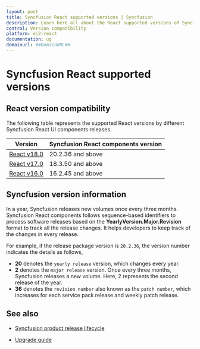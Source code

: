 ```yaml
---
layout: post
title: Syncfusion React supported versions | Syncfusion
description: Learn here all about the React supported versions of Syncfusion Essential JS 2 and more.
control: Version compatibility 
platform: ej2-react
documentation: ug
domainurl: ##DomainURL##
---
```


# Syncfusion React supported versions

## React version compatibility

The following table represents the supported React versions by different Syncfusion React UI components releases.

| Version | Syncfusion React components version |
| ------------- | ------------- |
| [React v18.0](https://reactjs.org/blog/2022/03/29/react-v18.html) | 20.2.36 and above |
| [React v17.0](https://reactjs.org/blog/2020/10/20/react-v17.html) | 18.3.50 and above |
| [React v16.0](https://reactjs.org/blog/2017/09/26/react-v16.0.html) | 16.2.45 and above |

## Syncfusion version information

In a year, Syncfusion releases new volumes once every three months. Syncfusion React components follows sequence-based identifiers to process software releases based on the **YearlyVersion.Major.Revision** format to track all the release changes. It helps developers to keep track of the changes in every release.

For example, if the release package version is `20.2.36`, the version number indicates the details as follows,

* **20** denotes the `yearly release` version, which changes every year.
* **2** denotes the `major release` version. Once every three months, Syncfusion releases a new volume. Here, 2 represents the second release of the year.
* **36** denotes the `revision number` also known as the `patch number`, which increases for each service pack release and weekly patch release.

## See also

* [Syncfusion product release lifecycle](https://www.syncfusion.com/support/product-lifecycle/estudio)

* [Upgrade guide](https://help.syncfusion.com/upgrade-guide/react-ui-components)